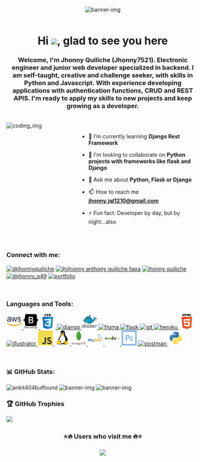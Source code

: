 <div align="center">
  <img src="https://user-images.githubusercontent.com/93224951/212855734-dbbf3e91-5b03-415e-a9d7-50bdc4a1c8a7.gif" alt="banner-img">
</div>
<br/>
<h1 align="center">Hi <img src="https://media.giphy.com/media/hvRJCLFzcasrR4ia7z/giphy.gif" width="25px">, glad to see you here</h1>
<h3 align="center">Welcome, I'm Jhonny Quiliche (Jhonny7521). Electronic engineer and junior web developer specialized in backend. I am self-taught, creative and challenge seeker, with skills in Python and Javascript. With experience developing applications with authentication functions, CRUD and REST APIS. I'm ready to apply my skills to new projects and keep growing as a developer.</h3>
<br/>
<h1 align="left" style="display:none"> </h1>
 
<div style="display:flex">
  <img align="right" alt="coding_img" width="380" src="https://media.giphy.com/media/RbDKaczqWovIugyJmW/giphy.gif">
  </p>
  
- 🌱 I’m currently learning **Django Rest Framework**

- 👯 I'm looking to collaborate on **Python projects with frameworks like flask and Django**

- 💬 Ask me about **Python, Flask or Django**

- 📫 How to reach me **jhonny.jql1210@gmail.com**

- ⚡ Fun fact: Developer by day, but by night...also

</div>
<br/>

<h3 align="left">Connect with me:</h3>
<p align="left">
<a href="https://twitter.com/@jhonnyquiliche" target="blank"><img align="center" src="https://raw.githubusercontent.com/rahuldkjain/github-profile-readme-generator/master/src/images/icons/Social/twitter.svg" alt="@jhonnyquiliche" height="30" width="40" /></a>
<a href="https://linkedin.com/in/jhjjhonny anthony quiliche llaxa" target="blank"><img align="center" src="https://raw.githubusercontent.com/rahuldkjain/github-profile-readme-generator/master/src/images/icons/Social/linked-in-alt.svg" alt="jhjjhonny anthony quiliche llaxa" height="30" width="40" /></a>
<a href="https://fb.com/jhonny quiliche" target="blank"><img align="center" src="https://raw.githubusercontent.com/rahuldkjain/github-profile-readme-generator/master/src/images/icons/Social/facebook.svg" alt="jhonny quiliche" height="30" width="40" /></a>
<a href="https://instagram.com/@jhonny_q49" target="blank"><img align="center" src="https://raw.githubusercontent.com/rahuldkjain/github-profile-readme-generator/master/src/images/icons/Social/instagram.svg" alt="@jhonny_q49" height="30" width="40" /></a>
<a href="[https://instagram.com/@jhonny_q49](https://jhonny7521-portfolio.netlify.app)" target="blank"><img align="center" src="https://i.ibb.co/s96WQLz/portfolio-web-icon.png" alt="portfolio" height="40" width="40" /></a>
</p>
<br>

<h3 align="left">Languages and Tools:</h3>

<p align="left"> <a href="https://aws.amazon.com" target="_blank" rel="noreferrer"> <img src="https://raw.githubusercontent.com/devicons/devicon/master/icons/amazonwebservices/amazonwebservices-original-wordmark.svg" alt="aws" width="40" height="40"/> </a> <a href="https://getbootstrap.com" target="_blank" rel="noreferrer"> <img src="https://raw.githubusercontent.com/devicons/devicon/master/icons/bootstrap/bootstrap-plain-wordmark.svg" alt="bootstrap" width="40" height="40"/> </a> <a href="https://www.w3schools.com/css/" target="_blank" rel="noreferrer"> <img src="https://raw.githubusercontent.com/devicons/devicon/master/icons/css3/css3-original-wordmark.svg" alt="css3" width="40" height="40"/> </a> <a href="https://www.djangoproject.com/" target="_blank" rel="noreferrer"> <img src="https://cdn.worldvectorlogo.com/logos/django.svg" alt="django" width="40" height="40"/> </a> <a href="https://www.docker.com/" target="_blank" rel="noreferrer"> <img src="https://raw.githubusercontent.com/devicons/devicon/master/icons/docker/docker-original-wordmark.svg" alt="docker" width="40" height="40"/> </a> <a href="https://www.figma.com/" target="_blank" rel="noreferrer"> <img src="https://www.vectorlogo.zone/logos/figma/figma-icon.svg" alt="figma" width="40" height="40"/> </a> <a href="https://flask.palletsprojects.com/" target="_blank" rel="noreferrer"> <img src="https://www.vectorlogo.zone/logos/pocoo_flask/pocoo_flask-icon.svg" alt="flask" width="40" height="40"/> </a> <a href="https://git-scm.com/" target="_blank" rel="noreferrer"> <img src="https://www.vectorlogo.zone/logos/git-scm/git-scm-icon.svg" alt="git" width="40" height="40"/> </a> <a href="https://heroku.com" target="_blank" rel="noreferrer"> <img src="https://www.vectorlogo.zone/logos/heroku/heroku-icon.svg" alt="heroku" width="40" height="40"/> </a> <a href="https://www.w3.org/html/" target="_blank" rel="noreferrer"> <img src="https://raw.githubusercontent.com/devicons/devicon/master/icons/html5/html5-original-wordmark.svg" alt="html5" width="40" height="40"/> </a> <a href="https://www.adobe.com/in/products/illustrator.html" target="_blank" rel="noreferrer"> <img src="https://www.vectorlogo.zone/logos/adobe_illustrator/adobe_illustrator-icon.svg" alt="illustrator" width="40" height="40"/> </a> <a href="https://developer.mozilla.org/en-US/docs/Web/JavaScript" target="_blank" rel="noreferrer"> <img src="https://raw.githubusercontent.com/devicons/devicon/master/icons/javascript/javascript-original.svg" alt="javascript" width="40" height="40"/> </a> <a href="https://www.linux.org/" target="_blank" rel="noreferrer"> <img src="https://raw.githubusercontent.com/devicons/devicon/master/icons/linux/linux-original.svg" alt="linux" width="40" height="40"/> </a> <a href="https://www.mongodb.com/" target="_blank" rel="noreferrer"> <img src="https://raw.githubusercontent.com/devicons/devicon/master/icons/mongodb/mongodb-original-wordmark.svg" alt="mongodb" width="40" height="40"/> </a> <a href="https://www.mysql.com/" target="_blank" rel="noreferrer"> <img src="https://raw.githubusercontent.com/devicons/devicon/master/icons/mysql/mysql-original-wordmark.svg" alt="mysql" width="40" height="40"/> </a> <a href="https://nodejs.org" target="_blank" rel="noreferrer"> <img src="https://raw.githubusercontent.com/devicons/devicon/master/icons/nodejs/nodejs-original-wordmark.svg" alt="nodejs" width="40" height="40"/> </a> <a href="https://www.photoshop.com/en" target="_blank" rel="noreferrer"> <img src="https://raw.githubusercontent.com/devicons/devicon/master/icons/photoshop/photoshop-line.svg" alt="photoshop" width="40" height="40"/> </a> <a href="https://postman.com" target="_blank" rel="noreferrer"> <img src="https://www.vectorlogo.zone/logos/getpostman/getpostman-icon.svg" alt="postman" width="40" height="40"/> </a> <a href="https://www.python.org" target="_blank" rel="noreferrer"> <img src="https://raw.githubusercontent.com/devicons/devicon/master/icons/python/python-original.svg" alt="python" width="40" height="40"/> </a> </p>

<br/>

<h3 align="left"> 📊 GitHub Stats: </h3>

<img src="https://github-readme-stats.vercel.app/api/top-langs/?username=Jhonny7521&theme=highcontrast&hide_border=true&include_all_commits=true&count_private=true&layout=compact" alt="ankit404butfound" />
<img src="https://github-readme-stats.vercel.app/api?username=Jhonny7521&theme=highcontrast&hide_border=true&include_all_commits=true&count_private=true" alt="banner-img">
<img src="https://github-readme-streak-stats.herokuapp.com/?user=Jhonny7521&theme=highcontrast&hide_border=true" alt="banner-img">

<br/>

<h3 align="left"> 🏆 GitHub Trophies </h3>

![](https://github-profile-trophy.vercel.app/?username=Jhonny7521&theme=onestar&no-frame=true&no-bg=false&margin-w=4)

<h3 align="center"> ⭐🔥 Users who visit me 🔥⭐ </h3>
<p align="center"> <img align="center" src="https://profile-counter.glitch.me/Jhonny7521/count.svg" /></p>
